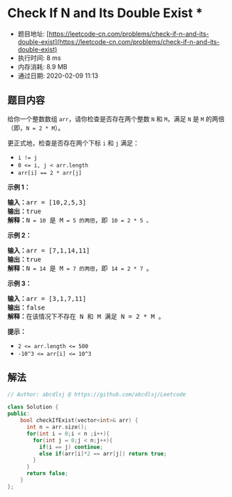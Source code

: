 # Check If N and Its Double Exist *
- 题目地址: [https://leetcode-cn.com/problems/check-if-n-and-its-double-exist](https://leetcode-cn.com/problems/check-if-n-and-its-double-exist)
- 执行时间: 8 ms
- 内存消耗: 8.9 MB
- 通过日期: 2020-02-09 11:13

## 题目内容
<p>给你一个整数数组 <code>arr</code>，请你检查是否存在两个整数 <code>N</code> 和 <code>M</code>，满足 <code>N</code> 是 <code>M</code> 的两倍（即，<code>N = 2 * M</code>）。</p>

<p>更正式地，检查是否存在两个下标 <code>i</code> 和 <code>j</code> 满足：</p>

<ul>
	<li><code>i != j</code></li>
	<li><code>0 <= i, j < arr.length</code></li>
	<li><code>arr[i] == 2 * arr[j]</code></li>
</ul>



<p><strong>示例 1：</strong></p>

<pre><strong>输入：</strong>arr = [10,2,5,3]
<strong>输出：</strong>true
<strong>解释：</strong>N<code> = 10</code> 是 M<code> = 5 的两倍</code>，即 <code>10 = 2 * 5 。</code>
</pre>

<p><strong>示例 2：</strong></p>

<pre><strong>输入：</strong>arr = [7,1,14,11]
<strong>输出：</strong>true
<strong>解释：</strong>N<code> = 14</code> 是 M<code> = 7 的两倍</code>，即 <code>14 = 2 * 7 </code>。
</pre>

<p><strong>示例 3：</strong></p>

<pre><strong>输入：</strong>arr = [3,1,7,11]
<strong>输出：</strong>false
<strong>解释：</strong>在该情况下不存在 N 和 M 满足 N = 2 * M 。
</pre>



<p><strong>提示：</strong></p>

<ul>
	<li><code>2 <= arr.length <= 500</code></li>
	<li><code>-10^3 <= arr[i] <= 10^3</code></li>
</ul>


## 解法
```cpp
// Author: abcdlsj @ https://github.com/abcdlsj/Leetcode

class Solution {
public:
    bool checkIfExist(vector<int>& arr) {
      int n = arr.size();
      for(int i = 0;i < n ;i++){
        for(int j = 0;j < n;j++){
          if(i == j) continue;
          else if(arr[i]*2 == arr[j]) return true;
        }
      }
      return false;
    }
};

```
